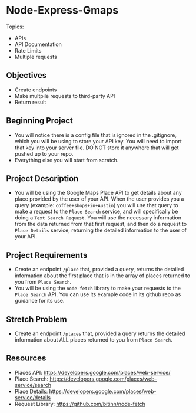 # Node-Express-Gmaps

Topics:

- APIs
- API Documentation
- Rate Limits
- Multiple requests

## Objectives

- Create endpoints
- Make multpile requests to third-party API
- Return result

## Beginning Project

- You will notice there is a config file that is ignored in the .gitignore, which you will be using to store your API key. You will need to import that key into your server file. DO NOT store it anywhere that will get pushed up to your repo.
- Everything else you will start from scratch.

## Project Description

- You will be using the Google Maps Place API to get details about any place provided by the user of your API. When the user provides you a query (example: `coffee+shops+in+Austin`) you will use that query to make a request to the `Place Search` service, and will specifically be doing a `Text Search Request`. You will use the necessary information from the data returned from that first request, and then do a request to `Place Details` service, returning the detailed information to the user of your API.

## Project Requirements

- Create an endpoint `/place` that, provided a query, returns the detailed information about the first place that is in the array of places returned to you from `Place Search`.
- You will be using the `node-fetch` library to make your requests to the `Place Search` API. You can use its example code in its github repo as guidance for its use.

## Stretch Problem

- Create an endpoint `/places` that, provided a query returns the detailed information about ALL places returned to you from `Place Search`.

## Resources

- Places API: https://developers.google.com/places/web-service/
- Place Search: https://developers.google.com/places/web-service/search
- Place Details: https://developers.google.com/places/web-service/details
- Request Library: https://github.com/bitinn/node-fetch
